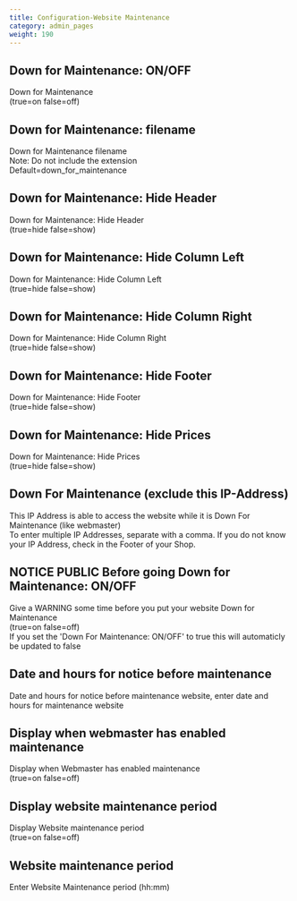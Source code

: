 ```yaml
---
title: Configuration-Website Maintenance
category: admin_pages
weight: 190 
---
```


<h2 id="down_for_maintenance_onoff">Down for Maintenance: ON/OFF</h2>

<div class='indent'>Down for Maintenance <br />(true=on false=off)</div>


<h2 id="down_for_maintenance_filename">Down for Maintenance: filename</h2>

<div class='indent'>Down for Maintenance filename<br />Note: Do not include the extension<br />Default=down_for_maintenance</div>


<h2 id="down_for_maintenance_hide_header">Down for Maintenance: Hide Header</h2>

<div class='indent'>Down for Maintenance: Hide Header <br />(true=hide false=show)</div>


<h2 id="down_for_maintenance_hide_column_left">Down for Maintenance: Hide Column Left</h2>

<div class='indent'>Down for Maintenance: Hide Column Left <br />(true=hide false=show)</div>


<h2 id="down_for_maintenance_hide_column_right">Down for Maintenance: Hide Column Right</h2>

<div class='indent'>Down for Maintenance: Hide Column Right <br />(true=hide false=show)</div>


<h2 id="down_for_maintenance_hide_footer">Down for Maintenance: Hide Footer</h2>

<div class='indent'>Down for Maintenance: Hide Footer <br />(true=hide false=show)</div>


<h2 id="down_for_maintenance_hide_prices">Down for Maintenance: Hide Prices</h2>

<div class='indent'>Down for Maintenance: Hide Prices <br />(true=hide false=show)</div>


<h2 id="down_for_maintenance_exclude_this_ipaddress">Down For Maintenance (exclude this IP-Address)</h2>

<div class='indent'>This IP Address is able to access the website while it is Down For Maintenance (like webmaster)<br />To enter multiple IP Addresses, separate with a comma. If you do not know your IP Address, check in the Footer of your Shop.</div>


<h2 id="notice_public_before_going_down_for_maintenance_onoff">NOTICE PUBLIC Before going Down for Maintenance: ON/OFF</h2>

<div class='indent'>Give a WARNING some time before you put your website Down for Maintenance<br />(true=on false=off)<br />If you set the 'Down For Maintenance: ON/OFF' to true this will automaticly be updated to false</div>


<h2 id="date_and_hours_for_notice_before_maintenance">Date and hours for notice before maintenance</h2>

<div class='indent'>Date and hours for notice before maintenance website, enter date and hours for maintenance website</div>


<h2 id="display_when_webmaster_has_enabled_maintenance">Display when webmaster has enabled maintenance</h2>

<div class='indent'>Display when Webmaster has enabled maintenance <br />(true=on false=off)<br /></div>


<h2 id="display_website_maintenance_period">Display website maintenance period</h2>

<div class='indent'>Display Website maintenance period <br />(true=on false=off)<br /></div>


<h2 id="website_maintenance_period">Website maintenance period</h2>

<div class='indent'>Enter Website Maintenance period (hh:mm)</div>


